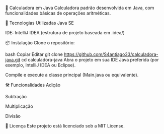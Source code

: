 🧮 Calculadora em Java
Calculadora padrão desenvolvida em Java, com funcionalidades básicas de operações aritméticas.

🚀 Tecnologias Utilizadas
Java SE

IDE: IntelliJ IDEA (estrutura de projeto baseada em .idea/)

📦 Instalação
Clone o repositório:

bash
Copiar
Editar
git clone https://github.com/S4antiago33/calculadora-java.git
cd calculadora-java
Abra o projeto em sua IDE Java preferida (por exemplo, IntelliJ IDEA ou Eclipse).

Compile e execute a classe principal (Main.java ou equivalente).

🛠️ Funcionalidades
Adição

Subtração

Multiplicação

Divisão

📄 Licença
Este projeto está licenciado sob a MIT License.
